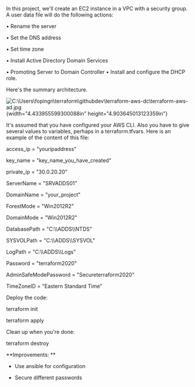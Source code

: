 In this project, we'll create an EC2 instance in a VPC with a security
group. A user data file will do the following actions:

• Rename the server

• Set the DNS address

• Set time zone

• Install Active Directory Domain Services

• Promoting Server to Domain Controller • Install and configure the DHCP
role.

Here's the summary architecture.

![C:\\Users\\fopingn\\terraform\\githubdev\\terraform-aws-dc\\terraform-aws-ad.jpg](media/image1.jpeg){width="4.433955599300088in"
height="4.903645013123359in"}

It's assumed that you have configured your AWS CLI. Also you have to
give several values to variables, perhaps in a terraform.tfvars. Here is
an example of the content of this file:

access\_ip = \"youripaddress\"

key\_name = \"key\_name\_you\_have\_created\"

private\_ip = \"30.0.20.20\"

ServerName = \"SRVADDS01\"

DomainName = \"your\_project\"

ForestMode = \"Win2012R2\"

DomainMode = \"Win2012R2\"

DatabasePath = \"C:\\\\ADDS\\\\NTDS\"

SYSVOLPath = \"C:\\\\ADDS\\\\SYSVOL\"

LogPath = \"C:\\\\ADDS\\\\Logs\"

Password = \"terraform2020\"

AdminSafeModePassword = \"Secureterraform2020\"

TimeZoneID = \"Eastern Standard Time\"

Deploy the code:

terraform init

terraform apply

Clean up when you\'re done:

terraform destroy

**Improvements: **

-   Use ansible for configuration

-   Secure different passwords
